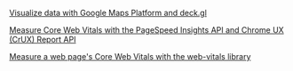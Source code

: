 [Visualize data with Google Maps Platform and deck.gl](https://developers.google.com/codelabs/maps-platform/maps-deck-gl)

[Measure Core Web Vitals with the PageSpeed Insights API and Chrome UX (CrUX) Report API](https://developers.google.com/codelabs/chrome-web-vitals-psi-crux)

[Measure a web page's Core Web Vitals with the web-vitals library](https://developers.google.com/codelabs/chrome-web-vitals-js)
